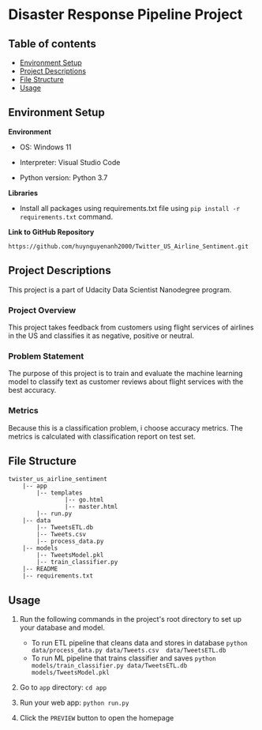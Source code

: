 # **Disaster Response Pipeline Project**


## **Table of contents**

- [Environment Setup](#environment-setup)
- [Project Descriptions](#project-descriptions)
- [File Structure](#file-structure)
- [Usage](#usage)


## **Environment Setup**

**Environment**
- OS: Windows 11

- Interpreter: Visual Studio Code

- Python version: Python 3.7

**Libraries**
- Install all packages using requirements.txt file using `pip install -r requirements.txt` command.

**Link to GitHub Repository**

`https://github.com/huynguyenanh2000/Twitter_US_Airline_Sentiment.git`


## **Project Descriptions**

This project is a part of Udacity Data Scientist Nanodegree program. 

### **Project Overview**
This project takes feedback from customers using flight services of airlines in the US and classifies it as negative, positive or neutral.

### **Problem Statement**
The purpose of this project is to train and evaluate the machine learning model to classify text as customer reviews about flight services with the best accuracy. 

### **Metrics** ####
Because this is a classification problem, i choose accuracy metrics. The metrics is calculated with classification report on test set.

## **File Structure**

~~~~~~~
twister_us_airline_sentiment
    |-- app
        |-- templates
                |-- go.html
                |-- master.html
        |-- run.py
    |-- data
        |-- TweetsETL.db
        |-- Tweets.csv
        |-- process_data.py
    |-- models
        |-- TweetsModel.pkl
        |-- train_classifier.py
    |-- README
    |-- requirements.txt
~~~~~~~


## **Usage**

1. Run the following commands in the project's root directory to set up your database and model.

    - To run ETL pipeline that cleans data and stores in database
        `python data/process_data.py data/Tweets.csv  data/TweetsETL.db`
    - To run ML pipeline that trains classifier and saves
        `python models/train_classifier.py data/TweetsETL.db models/TweetsModel.pkl`

2. Go to `app` directory: `cd app`

3. Run your web app: `python run.py`

4. Click the `PREVIEW` button to open the homepage